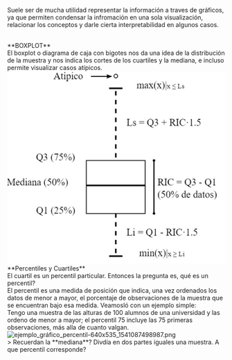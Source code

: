 Suele ser de mucha utilidad representar la información a traves de gráficos, ya que permiten condensar la infromación en una sola visualización, relacionar los conceptos y darle cierta interpretabilidad en algunos casos.

<br>
**BOXPLOT**<br>
El boxplot o diagrama de caja con bigotes nos da una idea de la distribución de la muestra y nos indica los cortes de los cuartiles y la mediana, e incluso permite visualizar casos atípicos.

<br>
<img src="https://raw.githubusercontent.com/dh-mumuki/mumuki-guia-text-estadistica-1-estadistica-descriptiva/master/assets/boxplot_1541006118610.jpg" alt="boxplot_1541006118610.jpg" width="auto" height="auto">

<br>
**Percentiles y Cuartiles**<br>
El cuartil es un percentil particular. Entonces la pregunta es, qué es un percentil?<br>
El percentil es una medida de posición que indica, una vez ordenados los datos de menor a mayor, el porcentaje de observaciones de la muestra que se encuentran bajo esa medida.
Veamosló con un ejemplo simple:<br>
Tengo una muestra de las alturas de 100 alumnos de una universidad y las ordeno de menor a mayor; el percentil 75 incluye las 75 primeras observaciones, más alla de cuanto valgan.<br>
<img src="https://raw.githubusercontent.com/dh-mumuki/mumuki-guia-text-estadistica-1-estadistica-descriptiva/master/assets/ejemplo_gr%C3%A1fico_percentil-640x535_1541087498987.png" alt="ejemplo_gráfico_percentil-640x535_1541087498987.png" width="auto" height="auto">

<br>
> Recuerdan la **mediana**? Divdía en dos partes iguales una muestra. A que percentil corresponde?